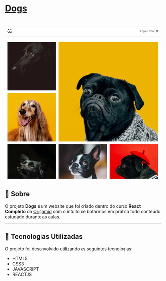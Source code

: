 # [Dogs](https://whoisangelo.github.io/dogs-react)

<h1>
    <img src="./dogs-react.jpg">
</h1>

## :memo: Sobre

O projeto **Dogs** é um website que foi criado dentro do curso **React Completo** da [Origamid](https://www.origamid.com/curso/react-completo/) com o intuito de botarmos em prática todo conteúdo estudado durante as aulas.

---

## :rocket: Tecnologias Utilizadas

O projeto foi desenvolvido utilizando as seguintes tecnologias:

- HTML5
- CSS3
- JAVASCRIPT
- REACTJS
